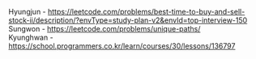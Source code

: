 Hyungjun - https://leetcode.com/problems/best-time-to-buy-and-sell-stock-ii/description/?envType=study-plan-v2&envId=top-interview-150  
Sungwon - https://leetcode.com/problems/unique-paths/   
Kyunghwan - https://school.programmers.co.kr/learn/courses/30/lessons/136797
